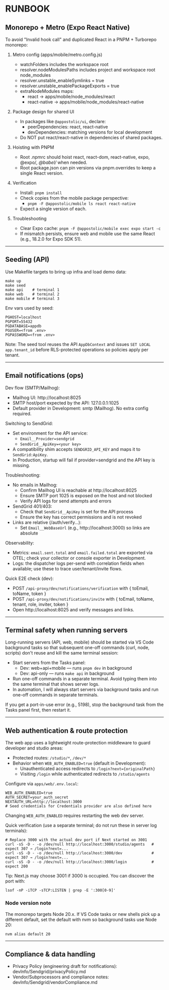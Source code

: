 # RUNBOOK

## Monorepo + Metro (Expo React Native)

To avoid "Invalid hook call" and duplicated React in a PNPM + Turborepo monorepo:

1. Metro config (apps/mobile/metro.config.js)
   - watchFolders includes the workspace root
   - resolver.nodeModulesPaths includes project and workspace root node_modules
   - resolver.unstable_enableSymlinks = true
   - resolver.unstable_enablePackageExports = true
   - extraNodeModules maps:
     - react -> apps/mobile/node_modules/react
     - react-native -> apps/mobile/node_modules/react-native

2. Package design for shared UI
   - In packages like `@appostolic/ui`, declare:
     - peerDependencies: react, react-native
     - devDependencies: matching versions for local development
   - Do NOT put react/react-native in dependencies of shared packages.

3. Hoisting with PNPM
   - Root .npmrc should hoist react, react-dom, react-native, expo, @expo/_, @babel/_ when needed.
   - Root package.json can pin versions via pnpm.overrides to keep a single React version.

4. Verification
   - Install: `pnpm install`
   - Check copies from the mobile package perspective:
     - `pnpm -F @appostolic/mobile ls react react-native`
   - Expect a single version of each.

5. Troubleshooting
   - Clear Expo cache: `pnpm -F @appostolic/mobile exec expo start -c`
   - If mismatch persists, ensure web and mobile use the same React (e.g., 18.2.0 for Expo SDK 51).

---

## Seeding (API)

Use Makefile targets to bring up infra and load demo data:

```
make up
make seed
make api    # terminal 1
make web    # terminal 2
make mobile # terminal 3
```

Env vars used by seed:

```
PGHOST=localhost
PGPORT=55432
PGDATABASE=appdb
PGUSER=<from .env>
PGPASSWORD=<from .env>
```

Note: The seed tool reuses the API `AppDbContext` and issues `SET LOCAL app.tenant_id` before RLS-protected operations so policies apply per tenant.

---

## Email notifications (ops)

Dev flow (SMTP/Mailhog):

- Mailhog UI: http://localhost:8025
- SMTP host/port expected by the API: 127.0.0.1:1025
- Default provider in Development: smtp (Mailhog). No extra config required.

Switching to SendGrid:

- Set environment for the API service:
  - `Email__Provider=sendgrid`
  - `SendGrid__ApiKey=<your key>`
- A compatibility shim accepts `SENDGRID_API_KEY` and maps it to `SendGrid:ApiKey`.
- In Production, startup will fail if provider=sendgrid and the API key is missing.

Troubleshooting:

- No emails in Mailhog:
  - Confirm Mailhog UI is reachable at http://localhost:8025
  - Ensure SMTP port 1025 is exposed on the host and not blocked
  - Verify API logs for send attempts and errors
- SendGrid 401/403:
  - Check that `SendGrid__ApiKey` is set for the API process
  - Ensure the key has correct permissions and is not revoked
- Links are relative (/auth/verify...):
  - Set `Email__WebBaseUrl` (e.g., http://localhost:3000) so links are absolute

Observability:

- Metrics: `email.sent.total` and `email.failed.total` are exported via OTEL; check your collector or console exporter in Development.
- Logs: the dispatcher logs per-send with correlation fields when available; use these to trace user/tenant/invite flows.

Quick E2E check (dev):

- POST `/api-proxy/dev/notifications/verification` with { toEmail, toName, token }
- POST `/api-proxy/dev/notifications/invite` with { toEmail, toName, tenant, role, inviter, token }
- Open http://localhost:8025 and verify messages and links.

---

## Terminal safety when running servers

Long-running servers (API, web, mobile) should be started via VS Code background tasks so that subsequent one-off commands (curl, node, scripts) don't reuse and kill the same terminal session:

- Start servers from the Tasks panel:
  - Dev: web+api+mobile — runs `pnpm dev` in background
  - Dev: api-only — runs `make api` in background
- Run one-off commands in a separate terminal. Avoid typing them into the same terminal that shows server logs.
- In automation, I will always start servers via background tasks and run one-off commands in separate terminals.

If you get a port-in-use error (e.g., 5198), stop the background task from the Tasks panel first, then restart it.

---

## Web authentication & route protection

The web app uses a lightweight route-protection middleware to guard developer and studio areas:

- Protected routes: `/studio/*`, `/dev/*`
- Behavior when `WEB_AUTH_ENABLED=true` (default in Development):
  - Unauthenticated access redirects to `/login?next={originalPath}`
  - Visiting `/login` while authenticated redirects to `/studio/agents`

Configure via `apps/web/.env.local`:

```
WEB_AUTH_ENABLED=true
AUTH_SECRET=your_auth_secret
NEXTAUTH_URL=http://localhost:3000
# Seed credentials for Credentials provider are also defined here
```

Changing `WEB_AUTH_ENABLED` requires restarting the web dev server.

Quick verification (use a separate terminal; do not run these in server log terminals):

```
# Replace 3000 with the actual dev port if Next started on 3001
curl -sS -D - -o /dev/null http://localhost:3000/studio/agents   # expect 307 → /login?next=...
curl -sS -D - -o /dev/null http://localhost:3000/dev             # expect 307 → /login?next=...
curl -sS -D - -o /dev/null http://localhost:3000/login           # expect 200
```

Tip: Next.js may choose 3001 if 3000 is occupied. You can discover the port with:

```
lsof -nP -iTCP -sTCP:LISTEN | grep -E ':300[0-9]'
```

### Node version note

The monorepo targets Node 20.x. If VS Code tasks or new shells pick up a different default, set the default with nvm so background tasks use Node 20:

```
nvm alias default 20
```

---

## Compliance & data handling

- Privacy Policy (engineering draft for notifications): devInfo/Sendgrid/privacyPolicy.md
- Vendor/Subprocessors and compliance notes: devInfo/Sendgrid/vendorCompliance.md
